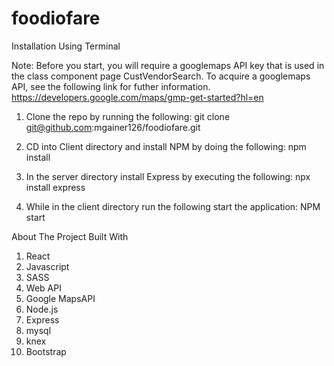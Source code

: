 # foodiofare

Installation Using Terminal

Note: Before you start, you will require a googlemaps API key that is used in the class component page CustVendorSearch. To acquire a googlemaps API, see the following link for futher information.  https://developers.google.com/maps/gmp-get-started?hl=en

1. Clone the repo by running the following: 
git clone git@github.com:mgainer126/foodiofare.git


2. CD into Client directory and install NPM by doing the following:
npm install


3. In the server directory install Express by executing the following: 
npx install express


5. While in the client directory run the following start the application: 
NPM start 


About The Project
Built With
1. React
2. Javascript
3. SASS
4. Web API
5. Google MapsAPI
6. Node.js
7. Express
8. mysql
9. knex
10. Bootstrap
